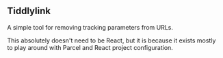 ## Tiddlylink

A simple tool for removing tracking parameters from URLs.

This absolutely doesn't need to be React, but it is because it exists mostly to play around with Parcel and React project configuration.
